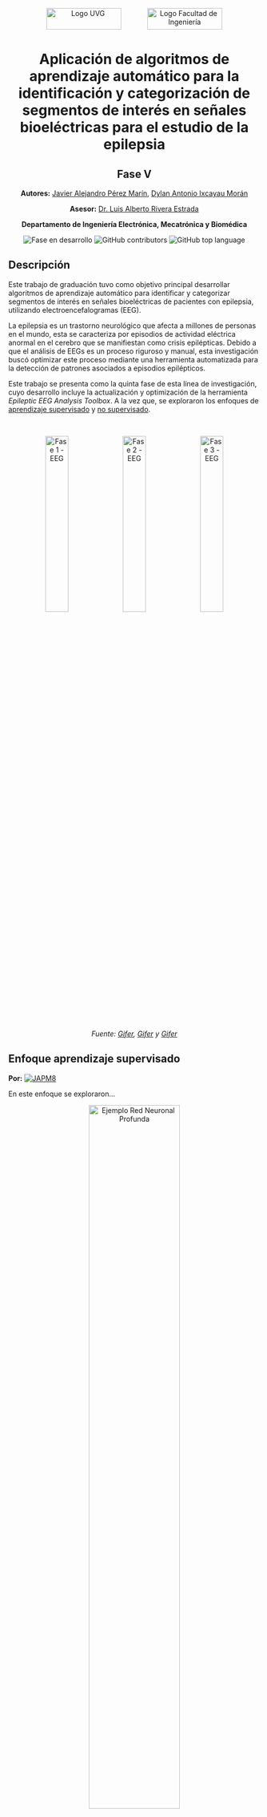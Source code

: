 <p align="center">
  <img src="https://res.cloudinary.com/webuvg/image/upload/f_auto,q_auto,w_169,c_scale,fl_lossy,dpr_0.90/v1641327930/WEB/Nosotros/Imagen%20Institucional/Logotipo%20UVG/Logotipo%20UVG/logotipo-uvg_thumb2x.jpg" alt="Logo UVG" width="150" height="43"/>
  &nbsp;&nbsp;&nbsp;&nbsp;&nbsp;&nbsp;&nbsp;&nbsp;&nbsp;&nbsp;&nbsp;
  <img src="https://encrypted-tbn2.gstatic.com/images?q=tbn:ANd9GcRotDGBXGiNzq-fq9I0_sjAT2RLeqjDtCuK_ChIFjFW7ZdjVP9H" alt="Logo Facultad de Ingeniería" width="150" height="43"/>
</p>

<h1 align="center">Aplicación de algoritmos de aprendizaje automático para la identificación y categorización de segmentos de interés en señales bioeléctricas para el estudio de la epilepsia</h1>

<h2 align="center">Fase V</h2>

<p align="center"><strong>Autores:</strong> <a href="mailto:per20183@uvg.edu.gt" target="_blank">Javier Alejandro Pérez Marín</a>, <a href="mailto:ixc18486@uvg.edu.gt" target="_blank">Dylan Antonio Ixcayau Morán</a></p>

<p align="center"><strong>Asesor:</strong> <a href="mailto:larivera@uvg.edu.gt" target="_blank">Dr. Luis Alberto Rivera Estrada</a></p>

<p align="center"><strong>Departamento de Ingeniería Electrónica, Mecatrónica y Biomédica</strong></p>

<p align="center">
  <img src="https://img.shields.io/badge/STATUS-EN_DESARROLLO-green" alt="Fase en desarrollo"/>
  <img src="https://img.shields.io/github/contributors/japm8/Herramienta" alt="GitHub contributors"/>
  <img src="https://img.shields.io/github/languages/top/japm8/Herramienta" alt="GitHub top language" >
 </p>

## **Descripción**

Este trabajo de graduación tuvo como objetivo principal desarrollar algoritmos de aprendizaje automático para identificar y categorizar segmentos de interés en señales bioeléctricas de pacientes con epilepsia, utilizando electroencefalogramas (EEG). 

La epilepsia es un trastorno neurológico que afecta a millones de personas en el mundo, esta se caracteriza por episodios de actividad eléctrica anormal en el cerebro que se manifiestan como crisis epilépticas. Debido a que el análisis de EEGs es un proceso riguroso y manual, esta investigación buscó optimizar este proceso mediante una herramienta automatizada para la detección de patrones asociados a episodios epilépticos.

Este trabajo se presenta como la quinta fase de esta línea de investigación, cuyo desarrollo incluye la actualización y optimización de la herramienta *Epileptic EEG Analysis Toolbox*. A la vez que, se exploraron los enfoques de [aprendizaje supervisado](#Enfoque-aprendizaje-supervisado) y [no supervisado](#Enfoque-aprendizaje-no-supervisado).

<br>

<p align="center">
  <img src="https://i.gifer.com/3YB1.gif" alt="Fase 1 - EEG" width="30%"/>
  <img src="https://i.gifer.com/9P8h.gif" alt="Fase 2 - EEG" width="30%"/>
  <img src="https://i.gifer.com/origin/bb/bb3c10a9aebc133d55b8ae9d76abe825.gif" alt="Fase 3 - EEG" width="30%"/>
</p>

<p align="center"><i>Fuente: <a href="https://i.gifer.com/3YB1.gif" target="_blank">Gifer</a>, <a href="https://i.gifer.com/9P8h.gif" target="_blank">Gifer</a> y <a href="https://i.gifer.com/origin/bb/bb3c10a9aebc133d55b8ae9d76abe825.gif" target="_blank">Gifer</a></i></p>

<h2>Enfoque aprendizaje supervisado</h2>
<p><strong>Por:</strong> <a href="https://github.com/JAPM8" target="_blank">
  <img src="https://img.shields.io/badge/JAPM8-a?style=social&logo=github" alt="JAPM8"/>
</a></p>

En este enfoque se exploraron...

<p align="center">
  <img src="https://miro.medium.com/max/3840/1*v0ng9VkbuTu6ey9v8S3VDw.gif" alt="Ejemplo Red Neuronal Profunda" width="60%"/>
</p>

<p align="center"><i>Fuente: <a href="https://medium.com/analytics-vidhya/what-are-convolution-neural-networks-10-points-9d6d24086098" target="_blank">Sarkar, Ayantika </a></i></p>

### No olvides revisar :nerd_face: :
- [Extracción Data Base de Datos TUH](App%20Designer/Prototipo_Data_TUH.m): Este archivo contiene...


<h2>Enfoque aprendizaje no supervisado</h2>
<p><strong>Por:</strong> <a href="https://github.com/DAIMUVG" target="_blank">
  <img src="https://img.shields.io/badge/DAIMUVG-a?style=social&logo=github" alt="DAIMUVG"/>
</a></p>
